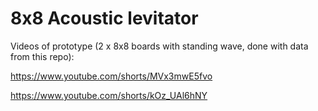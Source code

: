 # 8x8 Acoustic levitator

Videos of prototype (2 x 8x8 boards with standing wave, done with data from this repo):

https://www.youtube.com/shorts/MVx3mwE5fvo

https://www.youtube.com/shorts/kOz_UAl6hNY
